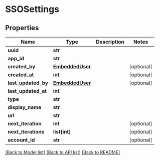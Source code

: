 # SSOSettings

## Properties
Name | Type | Description | Notes
------------ | ------------- | ------------- | -------------
**uuid** | **str** |  | 
**app_id** | **str** |  | 
**created_by** | [**EmbeddedUser**](EmbeddedUser.md) |  | [optional] 
**created_at** | **int** |  | [optional] 
**last_updated_by** | [**EmbeddedUser**](EmbeddedUser.md) |  | [optional] 
**last_updated_at** | **int** |  | 
**type** | **str** |  | 
**display_name** | **str** |  | 
**url** | **str** |  | 
**next_iteration** | **int** |  | [optional] 
**next_iterations** | **list[int]** |  | [optional] 
**account_id** | **str** |  | [optional] 

[[Back to Model list]](../README.md#documentation-for-models) [[Back to API list]](../README.md#documentation-for-api-endpoints) [[Back to README]](../README.md)

